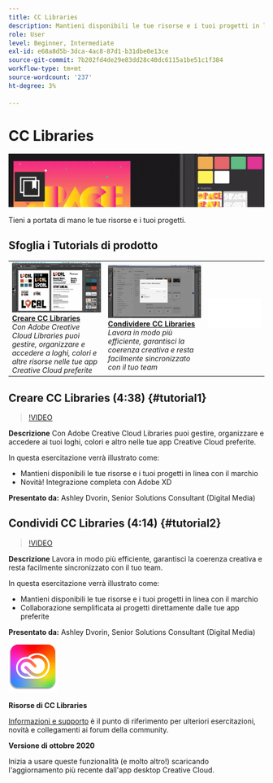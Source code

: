 ```yaml
---
title: CC Libraries
description: Mantieni disponibili le tue risorse e i tuoi progetti in linea con il marchio
role: User
level: Beginner, Intermediate
exl-id: e68a8d5b-3dca-4ac8-87d1-b31dbe0e13ce
source-git-commit: 7b202fd4de29e83dd28c40dc6115a1be51c1f384
workflow-type: tm+mt
source-wordcount: '237'
ht-degree: 3%

---
```


# CC Libraries

![Tutorial Hero Image](../assets/CCLibs.jpg)

Tieni a portata di mano le tue risorse e i tuoi progetti.

## Sfoglia i Tutorials di prodotto

<table style="table-layout:fixed">
<tr>
 <td>
   <a href="cclibraries.md#tutorial1">
      <img alt="Creare CC Libraries" src="../assets/libraries_create_dvorin_thumbnail.jpg" />
   </a>
    <div>
   <a href="cclibraries.md#tutorial1"><strong>Creare CC Libraries</strong></a>
    </div>
    <em>Con Adobe Creative Cloud Libraries puoi gestire, organizzare e accedere a loghi, colori e altre risorse nelle tue app Creative Cloud preferite</em>
    <br>
  </td>
   <td>
   <a href="cclibraries.md#tutorial2">
      <img alt="Condividere CC Libraries" src="../assets/libraries_share_dvorin_thumbnail.jpg" />
   </a>
    <div>
   <a href="cclibraries.md#tutorial2"><strong>Condividere CC Libraries</strong></a>
    </div>
    <em>Lavora in modo più efficiente, garantisci la coerenza creativa e resta facilmente sincronizzato con il tuo team</em>
    <br>
  </td>
  <td>
    <img alt="Spaziatore" src="../assets/Whitespacer.png" />
    <div>
    <br>
  </td>
</tr>
</table>

## Creare CC Libraries (4:38) {#tutorial1}

>[!VIDEO](https://video.tv.adobe.com/v/326802?hidetitle=true)

**Descrizione**
Con Adobe Creative Cloud Libraries puoi gestire, organizzare e accedere ai tuoi loghi, colori e altro nelle tue app Creative Cloud preferite.

In questa esercitazione verrà illustrato come:
* Mantieni disponibili le tue risorse e i tuoi progetti in linea con il marchio
* Novità! Integrazione completa con Adobe XD

**Presentato da:**
Ashley Dvorin, Senior Solutions Consultant (Digital Media)

## Condividi CC Libraries (4:14) {#tutorial2}

>[!VIDEO](https://video.tv.adobe.com/v/326803?hidetitle=true)

**Descrizione**
Lavora in modo più efficiente, garantisci la coerenza creativa e resta facilmente sincronizzato con il tuo team.

In questa esercitazione verrà illustrato come:
* Mantieni disponibili le tue risorse e i tuoi progetti in linea con il marchio
* Collaborazione semplificata ai progetti direttamente dalle tue app preferite

**Presentato da:**
Ashley Dvorin, Senior Solutions Consultant (Digital Media)

![Logo CC Libraries](../assets/cc_appicon_96.png)

**Risorse di CC Libraries**

[Informazioni e supporto](https://helpx.adobe.com/creative-cloud/help/libraries.html) è il punto di riferimento per ulteriori esercitazioni, novità e collegamenti ai forum della community.

**Versione di ottobre 2020**

Inizia a usare queste funzionalità (e molto altro!) scaricando l&#39;aggiornamento più recente dall&#39;app desktop Creative Cloud.
